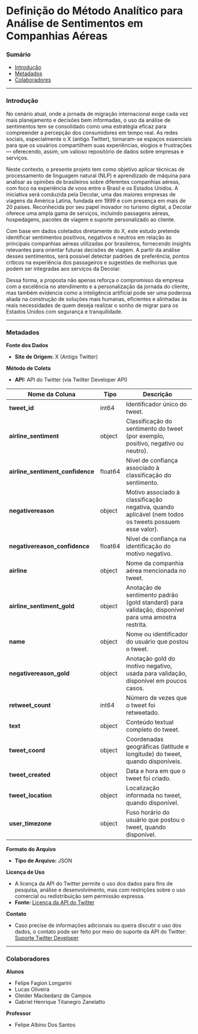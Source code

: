 # Definição do Método Analítico para Análise de Sentimentos em Companhias Aéreas

### Sumário
- [Introdução](#introdução)
- [Metadados](#metadados)
- [Colaboradores](#colaboradores)

---

### Introdução

No cenário atual, onde a jornada de migração internacional exige cada vez mais planejamento e decisões bem informadas, o uso da análise de sentimentos tem se consolidado como uma estratégia eficaz para compreender a percepção dos consumidores em tempo real. As redes sociais, especialmente o X (antigo Twitter), tornaram-se espaços essenciais para que os usuários compartilhem suas experiências, elogios e frustrações — oferecendo, assim, um valioso repositório de dados sobre empresas e serviços.

Neste contexto, o presente projeto tem como objetivo aplicar técnicas de processamento de linguagem natural (NLP) e aprendizado de máquina para analisar as opiniões de brasileiros sobre diferentes companhias aéreas, com foco na experiência de voos entre o Brasil e os Estados Unidos. A iniciativa será conduzida pela Decolar, uma das maiores empresas de viagens da América Latina, fundada em 1999 e com presença em mais de 20 países. Reconhecida por seu papel inovador no turismo digital, a Decolar oferece uma ampla gama de serviços, incluindo passagens aéreas, hospedagens, pacotes de viagem e suporte personalizado ao cliente.

Com base em dados coletados diretamente do X, este estudo pretende identificar sentimentos positivos, negativos e neutros em relação às principais companhias aéreas utilizadas por brasileiros, fornecendo insights relevantes para orientar futuras decisões de viagem. A partir da análise desses sentimentos, será possível detectar padrões de preferência, pontos críticos na experiência dos passageiros e sugestões de melhorias que podem ser integradas aos serviços da Decolar.

Dessa forma, a proposta não apenas reforça o compromisso da empresa com a excelência no atendimento e a personalização da jornada do cliente, mas também evidencia como a inteligência artificial pode ser uma poderosa aliada na construção de soluções mais humanas, eficientes e alinhadas às reais necessidades de quem deseja realizar o sonho de migrar para os Estados Unidos com segurança e tranquilidade.


---

### Metadados

**Fonte dos Dados**  
- **Site de Origem:** X (Antigo Twitter)

**Método de Coleta**  
- **API:** API do Twitter (via Twitter Developer API)

| Nome da Coluna                 | Tipo    | Descrição                                                                                                                                         |
|--------------------------------|---------|---------------------------------------------------------------------------------------------------------------------------------------------------|
| **tweet_id**                   | int64   | Identificador único do tweet.                                                                                                                     |
| **airline_sentiment**          | object  | Classificação do sentimento do tweet (por exemplo, positivo, negativo ou neutro).                                                                |
| **airline_sentiment_confidence** | float64 | Nível de confiança associado à classificação do sentimento.                                                                                     |
| **negativereason**             | object  | Motivo associado à classificação negativa, quando aplicável (nem todos os tweets possuem esse valor).                                             |
| **negativereason_confidence**  | float64 | Nível de confiança na identificação do motivo negativo.                                                                                         |
| **airline**                  | object  | Nome da companhia aérea mencionada no tweet.                                                                                                      |
| **airline_sentiment_gold**   | object  | Anotação de sentimento padrão (gold standard) para validação, disponível para uma amostra restrita.                                                 |
| **name**                     | object  | Nome ou identificador do usuário que postou o tweet.                                                                                              |
| **negativereason_gold**      | object  | Anotação gold do motivo negativo, usada para validação, disponível em poucos casos.                                                               |
| **retweet_count**            | int64   | Número de vezes que o tweet foi retweetado.                                                                                                       |
| **text**                     | object  | Conteúdo textual completo do tweet.                                                                                                               |
| **tweet_coord**              | object  | Coordenadas geográficas (latitude e longitude) do tweet, quando disponíveis.                                                                      |
| **tweet_created**            | object  | Data e hora em que o tweet foi criado.                                                                                                            |
| **tweet_location**           | object  | Localização informada no tweet, quando disponível.                                                                                              |
| **user_timezone**            | object  | Fuso horário do usuário que postou o tweet, quando disponível.                                                                                    |


**Formato do Arquivo**  
- **Tipo de Arquivo:** JSON

**Licença de Uso**  
- A licença da API do Twitter permite o uso dos dados para fins de pesquisa, análise e desenvolvimento, mas com restrições sobre o uso comercial ou redistribuição sem permissão expressa.  
- **Fonte:** [Licença da API do Twitter](https://developer.twitter.com/en/developer-terms/agreement-and-policy)

**Contato**  
- Caso precise de informações adicionais ou queira discutir o uso dos dados, o contato pode ser feito por meio do suporte da API do Twitter: [Suporte Twitter Developer](https://developer.twitter.com/en/support)

---



### Colaboradores

**Alunos**  
- Felipe Fagion Longarini  
- Lucas Oliveira  
- Gleider Mackedanz de Campos  
- Gabriel Henrique Titanegro Zanelatto  

**Professor**  
- Felipe Albino Dos Santos


<br>

